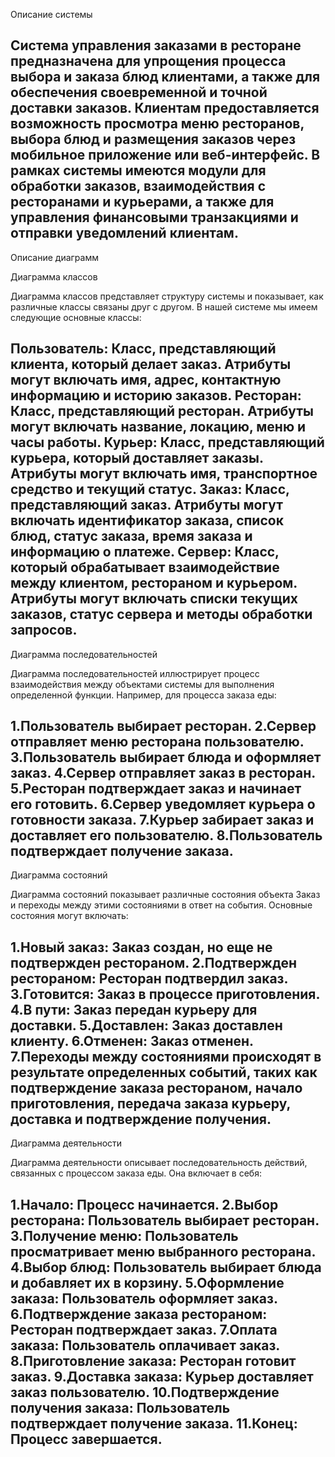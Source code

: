 Описание системы

Система управления заказами в ресторане предназначена для упрощения процесса выбора и заказа блюд клиентами, а также для обеспечения своевременной и точной доставки заказов. Клиентам предоставляется возможность просмотра меню ресторанов, выбора блюд и размещения заказов через мобильное приложение или веб-интерфейс. В рамках системы имеются модули для обработки заказов, взаимодействия с ресторанами и курьерами, а также для управления финансовыми транзакциями и отправки уведомлений клиентам.
--------------------------------------------------------------------------------------------------------------------------------------------------

Описание диаграмм

Диаграмма классов

Диаграмма классов представляет структуру системы и показывает, как различные классы связаны друг с другом. В нашей системе мы имеем следующие основные классы:

Пользователь: Класс, представляющий клиента, который делает заказ. Атрибуты могут включать имя, адрес, контактную информацию и историю заказов.
Ресторан: Класс, представляющий ресторан. Атрибуты могут включать название, локацию, меню и часы работы.
Курьер: Класс, представляющий курьера, который доставляет заказы. Атрибуты могут включать имя, транспортное средство и текущий статус.
Заказ: Класс, представляющий заказ. Атрибуты могут включать идентификатор заказа, список блюд, статус заказа, время заказа и информацию о платеже.
Сервер: Класс, который обрабатывает взаимодействие между клиентом, рестораном и курьером. Атрибуты могут включать списки текущих заказов, статус сервера и методы обработки запросов.
--------------------------------------------------------------------------------------------------------------------------------------------------

Диаграмма последовательностей

Диаграмма последовательностей иллюстрирует процесс взаимодействия между объектами системы для выполнения определенной функции. Например, для процесса заказа еды:

1.Пользователь выбирает ресторан.
2.Сервер отправляет меню ресторана пользователю.
3.Пользователь выбирает блюда и оформляет заказ.
4.Сервер отправляет заказ в ресторан.
5.Ресторан подтверждает заказ и начинает его готовить.
6.Сервер уведомляет курьера о готовности заказа.
7.Курьер забирает заказ и доставляет его пользователю.
8.Пользователь подтверждает получение заказа.
--------------------------------------------------------------------------------------------------------------------------------------------------

Диаграмма состояний

Диаграмма состояний показывает различные состояния объекта Заказ и переходы между этими состояниями в ответ на события. Основные состояния могут включать:

1.Новый заказ: Заказ создан, но еще не подтвержден рестораном.
2.Подтвержден рестораном: Ресторан подтвердил заказ.
3.Готовится: Заказ в процессе приготовления.
4.В пути: Заказ передан курьеру для доставки.
5.Доставлен: Заказ доставлен клиенту.
6.Отменен: Заказ отменен.
7.Переходы между состояниями происходят в результате определенных событий, таких как подтверждение заказа рестораном, начало приготовления, передача заказа курьеру, доставка и подтверждение получения.
--------------------------------------------------------------------------------------------------------------------------------------------------

Диаграмма деятельности

Диаграмма деятельности описывает последовательность действий, связанных с процессом заказа еды. Она включает в себя:

1.Начало: Процесс начинается.
2.Выбор ресторана: Пользователь выбирает ресторан.
3.Получение меню: Пользователь просматривает меню выбранного ресторана.
4.Выбор блюд: Пользователь выбирает блюда и добавляет их в корзину.
5.Оформление заказа: Пользователь оформляет заказ.
6.Подтверждение заказа рестораном: Ресторан подтверждает заказ.
7.Оплата заказа: Пользователь оплачивает заказ.
8.Приготовление заказа: Ресторан готовит заказ.
9.Доставка заказа: Курьер доставляет заказ пользователю.
10.Подтверждение получения заказа: Пользователь подтверждает получение заказа.
11.Конец: Процесс завершается.
--------------------------------------------------------------------------------------------------------------------------------------------------
